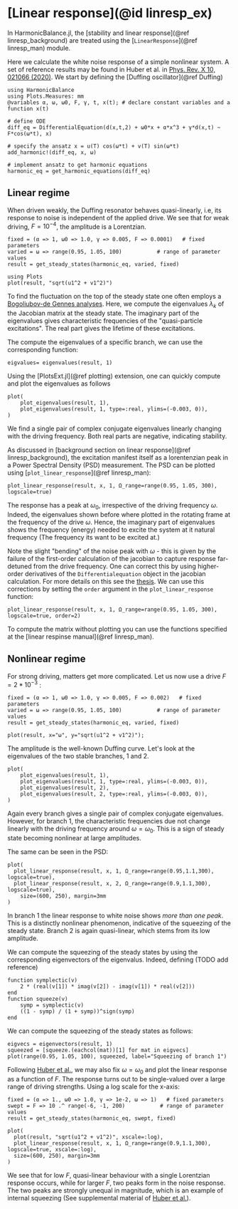 # [Linear response](@id linresp_ex)

In HarmonicBalance.jl, the [stability and linear response](@ref linresp_background) are treated using the [`LinearResponse`](@ref linresp_man) module.

Here we calculate the white noise response of a simple nonlinear system. A set of reference results may be found in Huber et al. in [Phys. Rev. X 10, 021066 (2020)](https://doi.org/10.1103/PhysRevX.10.021066).
We start by defining the [Duffing oscillator](@ref Duffing)

```@example linresp
using HarmonicBalance
using Plots.Measures: mm
@variables α, ω, ω0, F, γ, t, x(t); # declare constant variables and a function x(t)

# define ODE
diff_eq = DifferentialEquation(d(x,t,2) + ω0*x + α*x^3 + γ*d(x,t) ~ F*cos(ω*t), x)

# specify the ansatz x = u(T) cos(ω*t) + v(T) sin(ω*t)
add_harmonic!(diff_eq, x, ω) 

# implement ansatz to get harmonic equations
harmonic_eq = get_harmonic_equations(diff_eq)
```

## Linear regime

When driven weakly, the Duffing resonator behaves quasi-linearly, i.e, its response to noise is independent of the applied drive. We see that for weak driving, $F = 10^{-4}$, the amplitude is a Lorentzian.

```@example linresp
fixed = (α => 1, ω0 => 1.0, γ => 0.005, F => 0.0001)   # fixed parameters
varied = ω => range(0.95, 1.05, 100)           # range of parameter values
result = get_steady_states(harmonic_eq, varied, fixed)

using Plots
plot(result, "sqrt(u1^2 + v1^2)")
```

To find the fluctuation on the top of the steady state one often employs a [Bogoliubov-de Gennes analyses](https://en.wikipedia.org/wiki/Linear_dynamical_system). Here, we compute the eigenvalues $\lambda_k$ of the Jacobian matrix at the steady state. The imaginary part of the eigenvalues gives characteristic frequencies of the "quasi-particle excitations". The real part gives the lifetime of these excitations.

The compute the eigenvalues of a specific branch, we can use the corresponding function:

```@example linresp
eigvalues= eigenvalues(result, 1)
```

Using the [PlotsExt.jl](@ref plotting) extension, one can quickly compute and plot the eigenvalues as follows

```@example linresp
plot(
    plot_eigenvalues(result, 1),
    plot_eigenvalues(result, 1, type=:real, ylims=(-0.003, 0)),
)
```

We find a single pair of complex conjugate eigenvalues linearly changing with the driving frequency. Both real parts are negative, indicating stability.

As discussed in [background section on linear response](@ref linresp_background), the excitation manifest itself as a lorentenzian peak in a Power Spectral Density (PSD) measurement. The PSD can be plotted using [`plot_linear_response`](@ref linresp_man):

```@example linresp
plot_linear_response(result, x, 1, Ω_range=range(0.95, 1.05, 300), logscale=true)
```

The response has a peak at $\omega_0$, irrespective of the driving frequency $\omega$. Indeed, the eigenvalues shown before where plotted in the rotating frame at the frequency of the drive $\omega$. Hence, the imaginary part of eigenvalues shows the frequency (energy) needed to excite the system at it natural frequency (The frequency its want to be excited at.)

Note the slight "bending" of the noise peak with $\omega$ - this is given by the failure of the first-order calculation of the jacobian to capture response far-detuned from the drive frequency. One can correct this by using higher-order derivatives of the `Differentialequation` object in the jacobian calculation. For more details on this see the [thesis](https://www.doi.org/10.3929/ethz-b-000589190). We can use this corrections by setting the `order` argument in the `plot_linear_response` function:

```@example linresp
plot_linear_response(result, x, 1, Ω_range=range(0.95, 1.05, 300), logscale=true, order=2)
```

To compute the matrix without plotting you can use the functions specified at the [linear respinse manual](@ref linresp_man).

## Nonlinear regime

For strong driving, matters get more complicated. Let us now use a drive $F = 2*10^{-3}$ :

```@example linresp
fixed = (α => 1, ω0 => 1.0, γ => 0.005, F => 0.002)   # fixed parameters
varied = ω => range(0.95, 1.05, 100)           # range of parameter values
result = get_steady_states(harmonic_eq, varied, fixed)

plot(result, x="ω", y="sqrt(u1^2 + v1^2)");
```

The amplitude is the well-known Duffing curve. Let's look at the eigenvalues of the two stable branches, 1 and 2.

```@example linresp
plot(
    plot_eigenvalues(result, 1),
    plot_eigenvalues(result, 1, type=:real, ylims=(-0.003, 0)),
    plot_eigenvalues(result, 2),
    plot_eigenvalues(result, 2, type=:real, ylims=(-0.003, 0)),
)
```

Again every branch gives a single pair of complex conjugate eigenvalues. However, for branch 1, the characteristic frequencies due not change linearly with the driving frequency around $\omega=\omega_0$. This is a sign of steady state becoming nonlinear at large amplitudes.

The same can be seen in the PSD:

```@example linresp
plot(
  plot_linear_response(result, x, 1, Ω_range=range(0.95,1.1,300), logscale=true),
  plot_linear_response(result, x, 2, Ω_range=range(0.9,1.1,300), logscale=true),
    size=(600, 250), margin=3mm
)
```

In branch 1 the linear response to white noise shows _more than one peak_. This is a distinctly nonlinear phenomenon, indicative of the squeezing of the steady state. Branch 2 is again quasi-linear, which stems from its low amplitude.

We can compute the squeezing of the steady states by using the corresponding eigenvectors of the eigenvalus. Indeed, defining (TODO add reference)

```@example linresp
function symplectic(v)
    2 * (real(v[1]) * imag(v[2]) - imag(v[1]) * real(v[2]))
end
function squeeze(v)
    symp = symplectic(v)
    ((1 - symp) / (1 + symp))^sign(symp)
end
```

We can compute the squeezing of the steady states as follows:

```@example linresp
eigvecs = eigenvectors(result, 1)
squeezed = [squeeze.(eachcol(mat))[1] for mat in eigvecs]
plot(range(0.95, 1.05, 100), squeezed, label="Squeezing of branch 1")
```

Following [Huber et al.](https://doi.org/10.1103/PhysRevX.10.021066), we may also fix $\omega = \omega_0$ and plot the linear response as a function of $F$. The response turns out to be single-valued over a large range of driving strengths. Using a log scale for the x-axis:

```@example linresp
fixed = (α => 1., ω0 => 1.0, γ => 1e-2, ω => 1)   # fixed parameters
swept = F => 10 .^ range(-6, -1, 200)           # range of parameter values
result = get_steady_states(harmonic_eq, swept, fixed)

plot(
  plot(result, "sqrt(u1^2 + v1^2)", xscale=:log),
  plot_linear_response(result, x, 1, Ω_range=range(0.9,1.1,300), logscale=true, xscale=:log),
  size=(600, 250), margin=3mm
)
```

We see that for low $F$, quasi-linear behaviour with a single Lorentzian response occurs, while for larger $F$, two peaks form in the noise response. The two peaks are strongly unequal in magnitude, which is an example of internal squeezing (See supplemental material of [Huber et al.](https://doi.org/10.1103/PhysRevX.10.021066)).
